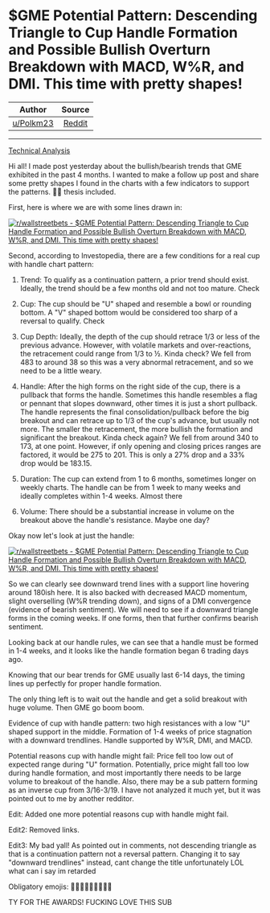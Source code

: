 $GME Potential Pattern: Descending Triangle to Cup Handle Formation and Possible Bullish Overturn Breakdown with MACD, W%R, and DMI. This time with pretty shapes!
==================================================================================================================================================================

| Author       | Source       | 
| :-------------: |:-------------:|
|  [u/Polkm23](https://www.reddit.com/user/Polkm23/) | [Reddit](https://www.reddit.com/r/wallstreetbets/comments/m9fq7w/gme_potential_pattern_descending_triangle_to_cup/) | 

---

[Technical Analysis](https://www.reddit.com/r/wallstreetbets/search?q=flair_name%3A%22Technical%20Analysis%22&restrict_sr=1)

Hi all! I made post yesterday about the bullish/bearish trends that GME exhibited in the past 4 months. I wanted to make a follow up post and share some pretty shapes I found in the charts with a few indicators to support the patterns. 🌈🐻 thesis included.

First, here is where we are with some lines drawn in:

[![r/wallstreetbets - $GME Potential Pattern: Descending Triangle to Cup Handle Formation and Possible Bullish Overturn Breakdown with MACD, W%R, and DMI. This time with pretty shapes!](https://preview.redd.it/2m0xkmipu8o61.png?width=484&format=png&auto=webp&s=3cdb729fb4541e134f9605ee40be674451ac3441)](https://preview.redd.it/2m0xkmipu8o61.png?width=484&format=png&auto=webp&s=3cdb729fb4541e134f9605ee40be674451ac3441)

Second, according to Investopedia, there are a few conditions for a real cup with handle chart pattern:

1.  Trend: To qualify as a continuation pattern, a prior trend should exist. Ideally, the trend should be a few months old and not too mature. Check

2.  Cup: The cup should be "U" shaped and resemble a bowl or rounding bottom. A "V" shaped bottom would be considered too sharp of a reversal to qualify. Check

3.  Cup Depth: Ideally, the depth of the cup should retrace 1/3 or less of the previous advance. However, with volatile markets and over-reactions, the retracement could range from 1/3 to ½. Kinda check? We fell from 483 to around 38 so this was a very abnormal retracement, and so we need to be a little weary.

4.  Handle: After the high forms on the right side of the cup, there is a pullback that forms the handle. Sometimes this handle resembles a flag or pennant that slopes downward, other times it is just a short pullback. The handle represents the final consolidation/pullback before the big breakout and can retrace up to 1/3 of the cup's advance, but usually not more. The smaller the retracement, the more bullish the formation and significant the breakout. Kinda check again? We fell from around 340 to 173, at one point. However, if only opening and closing prices ranges are factored, it would be 275 to 201. This is only a 27% drop and a 33% drop would be 183.15.

5.  Duration: The cup can extend from 1 to 6 months, sometimes longer on weekly charts. The handle can be from 1 week to many weeks and ideally completes within 1-4 weeks. Almost there

6.  Volume: There should be a substantial increase in volume on the breakout above the handle's resistance. Maybe one day?

Okay now let's look at just the handle:

[![r/wallstreetbets - $GME Potential Pattern: Descending Triangle to Cup Handle Formation and Possible Bullish Overturn Breakdown with MACD, W%R, and DMI. This time with pretty shapes!](https://preview.redd.it/ru5bg80yu8o61.png?width=489&format=png&auto=webp&s=16083754a6dbdef77db377f2eadac0e28b7f68ea)](https://preview.redd.it/ru5bg80yu8o61.png?width=489&format=png&auto=webp&s=16083754a6dbdef77db377f2eadac0e28b7f68ea)

So we can clearly see downward trend lines with a support line hovering around 180ish here. It is also backed with decreased MACD momentum, slight overselling (W%R trending down), and signs of a DMI convergence (evidence of bearish sentiment). We will need to see if a downward triangle forms in the coming weeks. If one forms, then that further confirms bearish sentiment.

Looking back at our handle rules, we can see that a handle must be formed in 1-4 weeks, and it looks like the handle formation began 6 trading days ago.

Knowing that our bear trends for GME usually last 6-14 days, the timing lines up perfectly for proper handle formation.

The only thing left is to wait out the handle and get a solid breakout with huge volume. Then GME go boom boom.

Evidence of cup with handle pattern: two high resistances with a low "U" shaped support in the middle. Formation of 1-4 weeks of price stagnation with a downward trendlines. Handle supported by W%R, DMI, and MACD.

Potential reasons cup with handle might fail: Price fell too low out of expected range during "U" formation. Potentially, price might fall too low during handle formation, and most importantly there needs to be large volume to breakout of the handle. Also, there may be a sub pattern forming as an inverse cup from 3/16-3/19. I have not analyzed it much yet, but it was pointed out to me by another redditor.

Edit: Added one more potential reasons cup with handle might fail.

Edit2: Removed links.

Edit3: My bad yall! As pointed out in comments, not descending triangle as that is a continuation pattern not a reversal pattern. Changing it to say "downward trendlines" instead, cant change the title unfortunately LOL what can i say im retarded

Obligatory emojis: 🚀🚀🚀🚀🚀🚀🚀🚀🚀

TY FOR THE AWARDS! FUCKING LOVE THIS SUB
